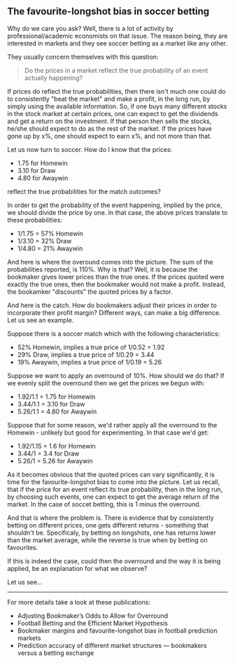 ## The favourite-longshot bias in soccer betting

Why do we care you ask? Well, there is a lot of activity by professional/academic economists on that issue. The reason being, they are interested in markets and they see soccer betting as a market like any other. 

They usually concern themselves with this question:

> Do the prices in a market reflect the true probability of an event actually happening? 

If prices do reflect the true probabilities, then there isn't much one could do to consistently "beat the market" and make a profit, in the long run, by simply using the available information. So, if one buys many different stocks in the stock market at certain prices, one can expect to get the dividends and get a return on the investment. If that person then sells the stocks, he/she should expect to do as the rest of the market. If the prices have gone up by x%, one should expect to earn x%, and not more than that. 

Let us now turn to soccer. How do I know that the prices:

- 1.75 for Homewin
- 3.10 for Draw
- 4.80 for Awaywin

reflect the true probabilities for the match outcomes?

In order to get the probability of the event happening, implied by the price, we should divide the price by one. In that case, the above prices translate to these probabilities:

- 1/1.75 = 57% Homewin
- 1/3.10 = 32% Draw
- 1/4.80 = 21% Awaywin

And here is where the overound comes into the picture. The sum of the probabilities reported, is 110%. Why is that? Well, it is because the bookmaker gives lower prices than the true ones. If the prices quoted were exactly the true ones, then the bookmaker would not make a profit. Instead, the bookamker "discounts" the quoted prices by a factor.

And here is the catch. How do bookmakers adjust their prices in order to incorporate their profit margin? Different ways, can make a big difference. Let us see an example.

Suppose there is a soccer match which with the following characteristics:

- 52% Homewin, implies a true price of 1/0.52 = 1.92
- 29% Draw, implies a true price of 1/0.29 = 3.44
- 19% Awaywin, implies a true price of 1/0.19 = 5.26

Suppose we want to apply an overround of 10%. How should we do that? If we evenly split the overround then we get the prices we begun with:

- 1.92/1.1 = 1.75 for Homewin
- 3.44/1.1 = 3.10 for Draw
- 5.26/1.1 = 4.80 for Awaywin

Suppose that for some reason, we'd rather apply all the overround to the Homewin - unlikely but good for experimenting. In that case we'd get:

- 1.92/1.15 = 1.6 for Homewin
- 3.44/1 = 3.4 for Draw
- 5.26/1 = 5.26 for Awaywin

As it becomes obvious that the quoted prices can vary significantly, it is time for the favourite-longshot bias to come into the picture. Let us recall, that if the price for an event reflect its true probability, then in the long run, by choosing such events, one can expect to get the average return of the market. In the case of soccet betting, this is 1 minus the overround.

And that is where the problem is. There is evidence that by consistently betting on different prices, one gets different returns - something that shouldn't be. Specificaly, by betting on longshots, one has returns lower than the market average, while the reverse is true when by betting on favourites.

If this is indeed the case, could then the overround and the way it is being applied, be an explanation for what we observe? 

Let us see...

------

For more details take a look at these publications:

- Adjusting Bookmaker’s Odds to Allow for Overround
- Football Betting and the Efficient Market Hypothesis
- Bookmaker margins and favourite-longshot bias in football prediction markets
- Prediction accuracy of different market structures — bookmakers versus a betting exchange






